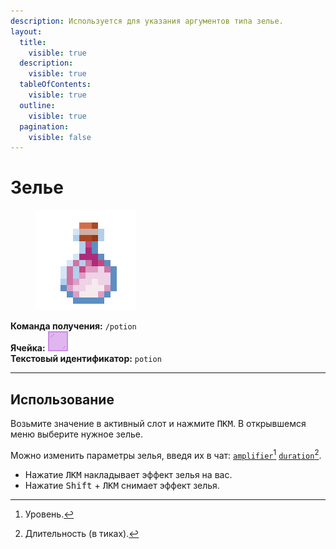 ```yaml
---
description: Используется для указания аргументов типа зелье.
layout:
  title:
    visible: true
  description:
    visible: true
  tableOfContents:
    visible: true
  outline:
    visible: true
  pagination:
    visible: false
---
```


# Зелье

<figure><img src="../../../.gitbook/assets/dragon_breath.png" alt=""><figcaption></figcaption></figure>

**Команда получения:** `/potion`\
**Ячейка:** <img src="../../../.gitbook/assets/magenta_stained_glass_pane.png" alt="" data-size="line">\
**Текстовый идентификатор:** `potion`

***

## Использование

Возьмите значение в активный слот и нажмите <kbd>ПКМ</kbd>. В открывшемся меню выберите нужное зелье.

Можно изменить параметры зелья, введя их в чат: [`amplifier`](#user-content-fn-1)[^1] [`duration`](#user-content-fn-2)[^2].

* Нажатие <kbd>ЛКМ</kbd> накладывает эффект зелья на вас.
* Нажатие <kbd>Shift</kbd> + <kbd>ЛКМ</kbd> снимает эффект зелья.

[^1]: Уровень.

[^2]: Длительность (в тиках).
